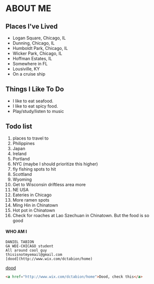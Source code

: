 # ABOUT ME
## Places I've Lived
* Logan Square, Chicago, IL
* Dunning, Chicago, IL
* Humboldt Park, Chicago, IL
* Wicker Park, Chicago, IL
* Hoffman Estates, IL
* Somewhere in FL
* Lousiville, KY
* On a cruise ship


## Things I Like To Do
* I like to eat seafood.
* I like to eat spicy food.
* Play/study/listen to music

## Todo list
1. places to travel to
  1. Philippines
  2. Japan
  3. Ireland
  4. Portland
  5. NYC (maybe I should prioritize this higher)
2. fly fishing spots to hit
  1. Scottland
  2. Wyoming
  3. Get to Wisconsin driftless area more
  4. NE USA
3. Eateries in Chicago
  1. More ramen spots
  2. Ming Hin in Chinatown
  3. Hot pot in Chinatown
  4. Check for roaches at Lao Szechuan in Chinatown.  But the food is so good


#### WHO AM I
```
DANIEL TABION
GA WDI-CHICAGO student
All around cool guy
thisisnotmyemail@gmail.com
[dood](http://www.wix.com/dctabion/home)
```
[dood](http://www.wix.com/dctabion/home)

```html
<a href="http://www.wix.com/dctabion/home">Dood, check this</a>
```
